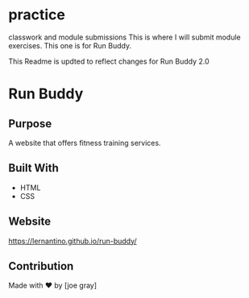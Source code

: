 # practice
classwork and module submissions
This is where I will submit module exercises. This one is for Run Buddy.

This Readme is updted to reflect changes for Run Buddy 2.0 
# Run Buddy

## Purpose
A website that offers fitness training services.

## Built With
* HTML
* CSS

## Website
https://lernantino.github.io/run-buddy/

## Contribution
Made with ❤️ by [joe gray]
